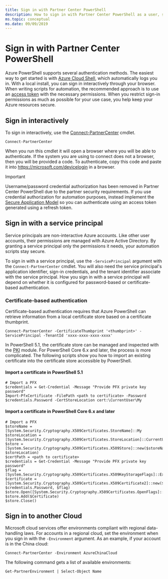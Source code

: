 ```yaml
---
title: Sign in with Partner Center PowerShell
description: How to sign in with Partner Center PowerShell as a user, service principal, or access token.
ms.topic: conceptual
ms.date: 09/09/2019
---
```


# Sign in with Partner Center PowerShell

Azure PowerShell supports several authentication methods. The easiest way to get started is with [Azure Cloud Shell](/azure/cloud-shell/overview), which automatically logs you in. With a local install, you can sign in interactively through your browser. When writing scripts for automation, the recommended approach is to use an [access token](multi-factor-auth.md) with the necessary permissions. When you restrict sign-in permissions as much as possible for your use case, you help keep your Azure resources secure.

## Sign in interactively

To sign in interactively, use the [Connect-PartnerCenter](/powershell/module/partnercenter/connect-partnercenter) cmdlet.

```azurepowershell-interactive
Connect-PartnerCenter
```

When you run this cmdlet it will open a browser where you will be able to authenticate. If the system you are using to connect does not a browser, then you will be provided a code. To authenticate, copy this code and paste it into <https://microsoft.com/devicelogin> in a browser.

> [!IMPORTANT]
>
> Username/password credential authorization has been removed in Partner Center PowerShell due to the partner security requirements.
> If you use credential authorization for automation purposes, instead implement the [Secure Application Model](multi-factor-auth.md) so you can authenticate using an access token generated using a refresh token.

## Sign in with a service principal

Service principals are non-interactive Azure accounts. Like other user accounts, their permissions are managed with Azure Active Directory. By granting a service principal only the permissions it needs, your automation scripts stay secure.

To sign in with a service principal, use the `-ServicePrincipal` argument with the `Connect-PartnerCenter` cmdlet. You will also need the service principal's application identifier, sign-in credentials, and the tenant identifier associate with the service principal. How you sign in with a service principal will depend on whether it is configured for password-based or certificate-based authentication.

### Certificate-based authentication

Certificate-based authentication requires that Azure PowerShell can retrieve information from a local certificate store based on a certificate thumbprint.

```azurepowershell-interactive
Connect-PartnerCenter -CertificateThumbprint '<thumbprint>' -ServicePrincipal -TenantId 'xxxx-xxxx-xxxx-xxxx'
```

In PowerShell 5.1, the certificate store can be managed and inspected with the [PKI](/powershell/module/pkiclient) module. For PowerShell Core 6.x and later, the process is more complicated. The following scripts show you how to import an existing certificate into the certificate store accessible by PowerShell.

#### Import a certificate in PowerShell 5.1

```azurepowershell-interactive
# Import a PFX
$credentials = Get-Credential -Message "Provide PFX private key password"
Import-PfxCertificate -FilePath <path to certificate> -Password $credentials.Password -CertStoreLocation cert:\CurrentUser\My
```

#### Import a certificate in PowerShell Core 6.x and later

```azurepowershell-interactive
# Import a PFX
$storeName = [System.Security.Cryptography.X509Certificates.StoreName]::My 
$storeLocation = [System.Security.Cryptography.X509Certificates.StoreLocation]::CurrentUser
$store = [System.Security.Cryptography.X509Certificates.X509Store]::new($storeName, $storeLocation)
$certPath = <path to certificate>
$credentials = Get-Credential -Message "Provide PFX private key password"
$flag = [System.Security.Cryptography.X509Certificates.X509KeyStorageFlags]::Exportable
$certificate = [System.Security.Cryptography.X509Certificates.X509Certificate2]::new($certPath, $credentials.Password, $flag)
$store.Open([System.Security.Cryptography.X509Certificates.OpenFlags]::ReadWrite)
$store.Add($Certificate)
$store.Close()
```

## Sign in to another Cloud

Microsoft cloud services offer environments compliant with regional data-handling laws. For accounts in a regional cloud, set the environment when you sign in with the `-Environment` argument. As an example, if your account is in the China cloud:

```azurepowershell-interactive
Connect-PartnerCenter -Environment AzureChinaCloud
```

The following command gets a list of available environments:

```azurepowershell-interactive
Get-PartnerEnvironment | Select-Object Name
```

